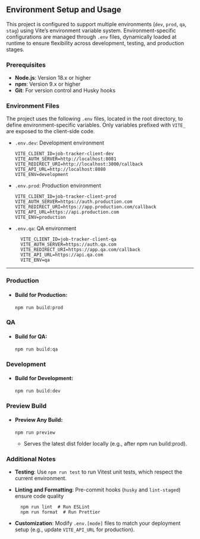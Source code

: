 ## Environment Setup and Usage

This project is configured to support multiple environments (`dev`, `prod`, `qa`, `stag`) using Vite’s environment
variable system. Environment-specific configurations are managed through `.env` files, dynamically loaded at runtime to
ensure flexibility across development, testing, and production stages.

### Prerequisites

- **Node.js**: Version 18.x or higher
- **npm**: Version 9.x or higher
- **Git**: For version control and Husky hooks

### Environment Files

The project uses the following `.env` files, located in the root directory, to define environment-specific variables.
Only variables prefixed with `VITE_` are exposed to the client-side code.

- `.env.dev`: Development environment
  ```env
  VITE_CLIENT_ID=job-tracker-client-dev
  VITE_AUTH_SERVER=http://localhost:8081
  VITE_REDIRECT_URI=http://localhost:3000/callback
  VITE_API_URL=http://localhost:8080
  VITE_ENV=development
    ```
- `.env.prod`: Production environment
  ```env
  VITE_CLIENT_ID=job-tracker-client-prod
  VITE_AUTH_SERVER=https://auth.production.com
  VITE_REDIRECT_URI=https://app.production.com/callback
  VITE_API_URL=https://api.production.com
  VITE_ENV=production
  ```

- `.env.qa`: QA environment
  ```env
    VITE_CLIENT_ID=job-tracker-client-qa
    VITE_AUTH_SERVER=https://auth.qa.com
    VITE_REDIRECT_URI=https://app.qa.com/callback
    VITE_API_URL=https://api.qa.com
    VITE_ENV=qa
  ```

---

### Production

- #### Build for Production:
  ```shell
  npm run build:prod
  ```

### QA

- #### Build for QA:
  ```shell
  npm run build:qa
  ```

### Development

- #### Build for Development:
  ```shell
  npm run build:dev
  ```

### Preview Build

- #### Preview Any Build:
  ```shell
  npm run preview
  ```
    - Serves the latest dist folder locally (e.g., after npm run build:prod).

### Additional Notes

- **Testing**: Use `npm run test` to run Vitest unit tests, which respect the current environment.
- **Linting and Formatting**: Pre-commit hooks (`husky` and `lint-staged`) ensure code quality

  ```shell
    npm run lint  # Run ESLint
    npm run format  # Run Prettier
  ```
- **Customization**: Modify `.env.[mode]` files to match your deployment setup (e.g., update `VITE_API_URL` for
  production).
